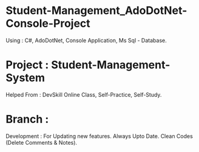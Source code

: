 # Student-Management_AdoDotNet-Console-Project
Using : C#, AdoDotNet, Console Application, Ms Sql - Database.

# Project : Student-Management-System
Helped From : DevSkill Online Class, Self-Practice, Self-Study.

# Branch :   
Development : For Updating new features. Always Upto Date. Clean Codes (Delete Comments & Notes).